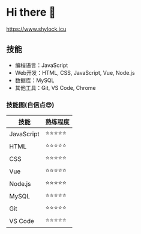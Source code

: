 # Hi there 👋
https://www.shylock.icu

## 技能

- 编程语言：JavaScript
- Web开发：HTML, CSS, JavaScript, Vue, Node.js
- 数据库：MySQL
- 其他工具：Git, VS Code, Chrome

### 技能图(自信点😎)

| 技能 | 熟练程度 |
| ---- | -------- |
| JavaScript | ⭐⭐⭐⭐⭐ |
| HTML | ⭐⭐⭐⭐⭐ |
| CSS | ⭐⭐⭐⭐⭐ |
| Vue | ⭐⭐⭐⭐⭐ |
| Node.js | ⭐⭐⭐⭐⭐ |
| MySQL | ⭐⭐⭐⭐⭐ |
| Git | ⭐⭐⭐⭐⭐ |
| VS Code | ⭐⭐⭐⭐⭐ |

<!--
**shylock-wu/shylock-wu** is a ✨ _special_ ✨ repository because its `README.md` (this file) appears on your GitHub profile.

Here are some ideas to get you started:

- 🔭 I’m currently working on ...
- 🌱 I’m currently learning ...
- 👯 I’m looking to collaborate on ...
- 🤔 I’m looking for help with ...
- 💬 Ask me about ...
- 📫 How to reach me: ...
- 😄 Pronouns: ...
- ⚡ Fun fact: ...
-->
